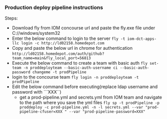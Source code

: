 ### Production deploy pipeline instructions 
Steps:
- Download fly from IOM concourse url and paste the fly.exe file under C://windows/system32
- Enter the below command to login to the server
```fly -t iom-dct-apps-llc login -c http://ld02158.homedepot.com```
- Copy and paste the below url in chrome for authentication 
``http://ld02158.homedepot.com/auth/github?team_name=main&fly_local_port=56813``
- Execute the below command to create a team with basic auth
```fly set-team -n proddeployteam --basic-auth-username ci --basic-auth-password changeme -t prodPipeline```
- login to the concourse team
```fly login -n proddeployteam -t prodPipeline```
- Edit the below command before executing(replace ldap username and password with ```XXX``)
  - get a prod-pipeline.yml and secrets.yml from IOM team and navigate to the path where you save the yml files
```fly sp -t prodPipeline -p proddeploy -c prod-pipeline.yml -n -l secrets.yml --var "prod-pipeline-cfuser=XXX " --var "prod-pipeline-password=XXX"```


